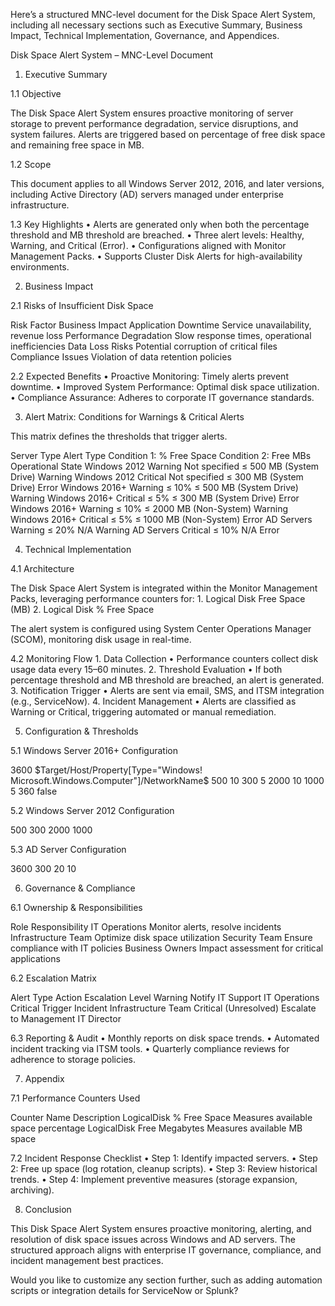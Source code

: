 Here’s a structured MNC-level document for the Disk Space Alert System, including all necessary sections such as Executive Summary, Business Impact, Technical Implementation, Governance, and Appendices.

Disk Space Alert System – MNC-Level Document

1. Executive Summary

1.1 Objective

The Disk Space Alert System ensures proactive monitoring of server storage to prevent performance degradation, service disruptions, and system failures. Alerts are triggered based on percentage of free disk space and remaining free space in MB.

1.2 Scope

This document applies to all Windows Server 2012, 2016, and later versions, including Active Directory (AD) servers managed under enterprise infrastructure.

1.3 Key Highlights
	•	Alerts are generated only when both the percentage threshold and MB threshold are breached.
	•	Three alert levels: Healthy, Warning, and Critical (Error).
	•	Configurations aligned with Monitor Management Packs.
	•	Supports Cluster Disk Alerts for high-availability environments.

2. Business Impact

2.1 Risks of Insufficient Disk Space

Risk Factor	Business Impact
Application Downtime	Service unavailability, revenue loss
Performance Degradation	Slow response times, operational inefficiencies
Data Loss Risks	Potential corruption of critical files
Compliance Issues	Violation of data retention policies

2.2 Expected Benefits
	•	Proactive Monitoring: Timely alerts prevent downtime.
	•	Improved System Performance: Optimal disk space utilization.
	•	Compliance Assurance: Adheres to corporate IT governance standards.

3. Alert Matrix: Conditions for Warnings & Critical Alerts

This matrix defines the thresholds that trigger alerts.

Server Type	Alert Type	Condition 1: % Free Space	Condition 2: Free MBs	Operational State
Windows 2012	Warning	Not specified	≤ 500 MB (System Drive)	Warning
Windows 2012	Critical	Not specified	≤ 300 MB (System Drive)	Error
Windows 2016+	Warning	≤ 10%	≤ 500 MB (System Drive)	Warning
Windows 2016+	Critical	≤ 5%	≤ 300 MB (System Drive)	Error
Windows 2016+	Warning	≤ 10%	≤ 2000 MB (Non-System)	Warning
Windows 2016+	Critical	≤ 5%	≤ 1000 MB (Non-System)	Error
AD Servers	Warning	≤ 20%	N/A	Warning
AD Servers	Critical	≤ 10%	N/A	Error

4. Technical Implementation

4.1 Architecture

The Disk Space Alert System is integrated within the Monitor Management Packs, leveraging performance counters for:
	1.	Logical Disk Free Space (MB)
	2.	Logical Disk % Free Space

The alert system is configured using System Center Operations Manager (SCOM), monitoring disk usage in real-time.

4.2 Monitoring Flow
	1.	Data Collection
	•	Performance counters collect disk usage data every 15–60 minutes.
	2.	Threshold Evaluation
	•	If both percentage threshold and MB threshold are breached, an alert is generated.
	3.	Notification Trigger
	•	Alerts are sent via email, SMS, and ITSM integration (e.g., ServiceNow).
	4.	Incident Management
	•	Alerts are classified as Warning or Critical, triggering automated or manual remediation.

5. Configuration & Thresholds

5.1 Windows Server 2016+ Configuration

<IntervalSeconds>3600</IntervalSeconds>
<TargetComputerName>$Target/Host/Property[Type="Windows! Microsoft.Windows.Computer"]/NetworkName$</TargetComputerName>
<SystemDriveWarningMBytesThreshold>500</SystemDriveWarningMBytesThreshold>
<SystemDriveWarningPercentThreshold>10</SystemDriveWarningPercentThreshold>
<SystemDriveErrorMBytesThreshold>300</SystemDriveErrorMBytesThreshold>
<SystemDriveErrorPercentThreshold>5</SystemDriveErrorPercentThreshold>
<NonSystemDriveWarningMBytesThreshold>2000</NonSystemDriveWarningMBytesThreshold>
<NonSystemDriveWarningPercentThreshold>10</NonSystemDriveWarningPercentThreshold>
<NonSystemDriveErrorMBytesThreshold>1000</NonSystemDriveErrorMBytesThreshold>
<NonSystemDriveErrorPercentThreshold>5</NonSystemDriveErrorPercentThreshold>
<TimeoutSeconds>360</TimeoutSeconds>
<DebugFlag>false</DebugFlag>

5.2 Windows Server 2012 Configuration

<SystemDriveWarningThreshold>500</SystemDriveWarningThreshold>
<SystemDriveErrorThreshold>300</SystemDriveErrorThreshold>
<NonSystemDriveWarningThreshold>2000</NonSystemDriveWarningThreshold>
<NonSystemDriveErrorThreshold>1000</NonSystemDriveErrorThreshold>

5.3 AD Server Configuration

<IntervalSeconds>3600</IntervalSeconds>
<TimeoutSeconds>300</TimeoutSeconds>
<ThresholdWarn>20</ThresholdWarn>
<ThresholdError>10</ThresholdError>

6. Governance & Compliance

6.1 Ownership & Responsibilities

Role	Responsibility
IT Operations	Monitor alerts, resolve incidents
Infrastructure Team	Optimize disk space utilization
Security Team	Ensure compliance with IT policies
Business Owners	Impact assessment for critical applications

6.2 Escalation Matrix

Alert Type	Action	Escalation Level
Warning	Notify IT Support	IT Operations
Critical	Trigger Incident	Infrastructure Team
Critical (Unresolved)	Escalate to Management	IT Director

6.3 Reporting & Audit
	•	Monthly reports on disk space trends.
	•	Automated incident tracking via ITSM tools.
	•	Quarterly compliance reviews for adherence to storage policies.

7. Appendix

7.1 Performance Counters Used

Counter Name	Description
LogicalDisk % Free Space	Measures available space percentage
LogicalDisk Free Megabytes	Measures available MB space

7.2 Incident Response Checklist
	•	Step 1: Identify impacted servers.
	•	Step 2: Free up space (log rotation, cleanup scripts).
	•	Step 3: Review historical trends.
	•	Step 4: Implement preventive measures (storage expansion, archiving).

8. Conclusion

This Disk Space Alert System ensures proactive monitoring, alerting, and resolution of disk space issues across Windows and AD servers. The structured approach aligns with enterprise IT governance, compliance, and incident management best practices.

Would you like to customize any section further, such as adding automation scripts or integration details for ServiceNow or Splunk?
